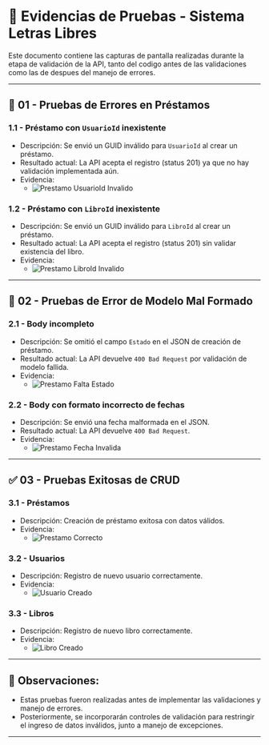 # 📸 Evidencias de Pruebas - Sistema Letras Libres

Este documento contiene las capturas de pantalla realizadas durante la etapa de validación de la API, tanto del codigo antes de las validaciones como las de despues del manejo de errores.

---

## 🔧 01 - Pruebas de Errores en Préstamos

### 1.1 - Préstamo con `UsuarioId` inexistente

- Descripción: Se envió un GUID inválido para `UsuarioId` al crear un préstamo.
- Resultado actual: La API acepta el registro (status 201) ya que no hay validación implementada aún.
- Evidencia: 
  - ![Prestamo UsuarioId Invalido](01_Prestamos_Errores/Prestamo_UsuarioId_Invalido.png)

### 1.2 - Préstamo con `LibroId` inexistente

- Descripción: Se envió un GUID inválido para `LibroId` al crear un préstamo.
- Resultado actual: La API acepta el registro (status 201) sin validar existencia del libro.
- Evidencia: 
  - ![Prestamo LibroId Invalido](02_Usuarios_Errores/Prestamo_LibroId_Invalido.png)

---

## 🔧 02 - Pruebas de Error de Modelo Mal Formado

### 2.1 - Body incompleto

- Descripción: Se omitió el campo `Estado` en el JSON de creación de préstamo.
- Resultado actual: La API devuelve `400 Bad Request` por validación de modelo fallida.
- Evidencia: 
  - ![Prestamo Falta Estado](03_Libros_Errores/Prestamo_FaltaEstado.png)

### 2.2 - Body con formato incorrecto de fechas

- Descripción: Se envió una fecha malformada en el JSON.
- Resultado actual: La API devuelve `400 Bad Request`.
- Evidencia:
  - ![Prestamo Fecha Invalida](03_Libros_Errores/Prestamo_FechaInvalida.png)

---

## ✅ 03 - Pruebas Exitosas de CRUD

### 3.1 - Préstamos

- Descripción: Creación de préstamo exitosa con datos válidos.
- Evidencia:
  - ![Prestamo Correcto](04_Prestamos_OK/Prestamo_Correcto.png)

### 3.2 - Usuarios

- Descripción: Registro de nuevo usuario correctamente.
- Evidencia:
  - ![Usuario Creado](05_Usuarios_OK/Usuario_Creado.png)

### 3.3 - Libros

- Descripción: Registro de nuevo libro correctamente.
- Evidencia:
  - ![Libro Creado](06_Libros_OK/Libro_Creado.png)

---

## 📝 Observaciones:

- Estas pruebas fueron realizadas antes de implementar las validaciones y manejo de errores.
- Posteriormente, se incorporarán controles de validación para restringir el ingreso de datos inválidos, junto a manejo de excepciones.

---

